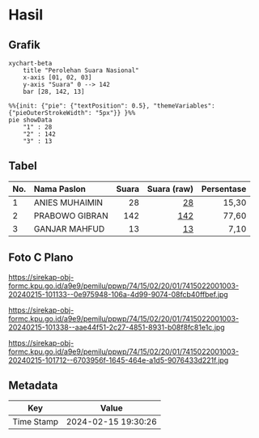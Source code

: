 # Hasil

## Grafik

```mermaid
xychart-beta
    title "Perolehan Suara Nasional"
    x-axis [01, 02, 03]
    y-axis "Suara" 0 --> 142
    bar [28, 142, 13]
```

```mermaid
%%{init: {"pie": {"textPosition": 0.5}, "themeVariables": {"pieOuterStrokeWidth": "5px"}} }%%
pie showData
    "1" : 28
    "2" : 142
    "3" : 13
```

## Tabel

| No. | Nama Paslon    | Suara | Suara (raw) | Persentase |
|:--- |:-------------- | -----:| -----------:| ----------:|
| 1   | ANIES MUHAIMIN | 28    | [28][p-1]   | 15,30      |
| 2   | PRABOWO GIBRAN | 142   | [142][p-2]  | 77,60      |
| 3   | GANJAR MAHFUD  | 13    | [13][p-3]   | 7,10       |


[p-1]: https://github.com/gigit-pemilu/pemilu-2024/blob/main/pilpres/hitung-suara/sub/74-sulawesi-tenggara/sub/15-buton-selatan/sub/02-sampolawa/sub/2001-bangun/sub/003-tps/sub/paslon-1.txt
[p-2]: https://github.com/gigit-pemilu/pemilu-2024/blob/main/pilpres/hitung-suara/sub/74-sulawesi-tenggara/sub/15-buton-selatan/sub/02-sampolawa/sub/2001-bangun/sub/003-tps/sub/paslon-2.txt
[p-3]: https://github.com/gigit-pemilu/pemilu-2024/blob/main/pilpres/hitung-suara/sub/74-sulawesi-tenggara/sub/15-buton-selatan/sub/02-sampolawa/sub/2001-bangun/sub/003-tps/sub/paslon-3.txt

## Foto C Plano

https://sirekap-obj-formc.kpu.go.id/a9e9/pemilu/ppwp/74/15/02/20/01/7415022001003-20240215-101133--0e975948-106a-4d99-9074-08fcb40ffbef.jpg

https://sirekap-obj-formc.kpu.go.id/a9e9/pemilu/ppwp/74/15/02/20/01/7415022001003-20240215-101338--aae44f51-2c27-4851-8931-b08f8fc81e1c.jpg

https://sirekap-obj-formc.kpu.go.id/a9e9/pemilu/ppwp/74/15/02/20/01/7415022001003-20240215-101712--6703956f-1645-464e-a1d5-9076433d221f.jpg


## Metadata

| Key        | Value               |
| ---------- | ------------------- |
| Time Stamp | 2024-02-15 19:30:26 |



